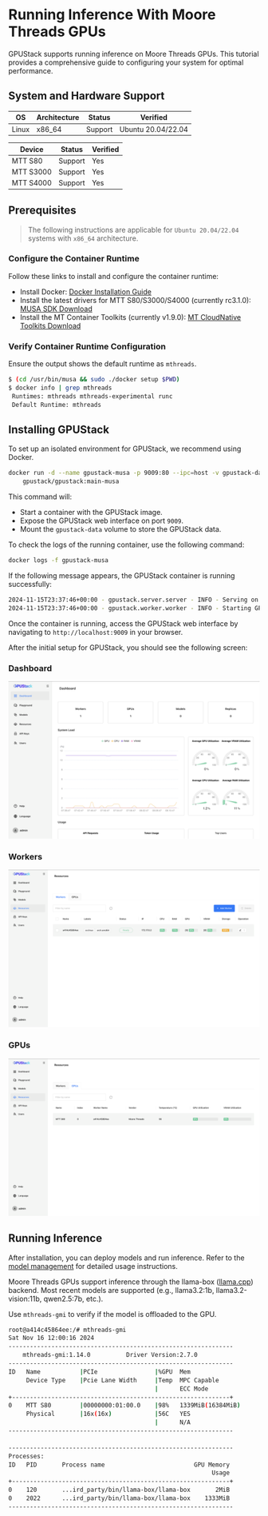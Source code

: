 # Running Inference With Moore Threads GPUs

GPUStack supports running inference on Moore Threads GPUs. This tutorial provides a comprehensive guide to configuring your system for optimal performance.

## System and Hardware Support

| OS    | Architecture | Status  | Verified           |
| ----- | ------------ |-------- | ------------------ |
| Linux | x86_64       | Support | Ubuntu 20.04/22.04 |

| Device    | Status  | Verified |
| --------- | ------- | -------- |
| MTT S80   | Support | Yes      |
| MTT S3000 | Support | Yes      |
| MTT S4000 | Support | Yes      |

## Prerequisites

> The following instructions are applicable for `Ubuntu 20.04/22.04` systems with `x86_64` architecture.

### Configure the Container Runtime

Follow these links to install and configure the container runtime:

- Install Docker: [Docker Installation Guide](https://docs.docker.com/desktop/install/linux/)
- Install the latest drivers for MTT S80/S3000/S4000 (currently rc3.1.0): [MUSA SDK Download](https://developer.mthreads.com/sdk/download/musa)
- Install the MT Container Toolkits (currently v1.9.0): [MT CloudNative Toolkits Download](https://developer.mthreads.com/sdk/download/CloudNative)

### Verify Container Runtime Configuration

Ensure the output shows the default runtime as `mthreads`.

```bash
$ (cd /usr/bin/musa && sudo ./docker setup $PWD)
$ docker info | grep mthreads
 Runtimes: mthreads mthreads-experimental runc
 Default Runtime: mthreads
```

## Installing GPUStack

To set up an isolated environment for GPUStack, we recommend using Docker.

```bash
docker run -d --name gpustack-musa -p 9009:80 --ipc=host -v gpustack-data:/var/lib/gpustack \
    gpustack/gpustack:main-musa
```

This command will:

- Start a container with the GPUStack image.
- Expose the GPUStack web interface on port `9009`.
- Mount the `gpustack-data` volume to store the GPUStack data.

To check the logs of the running container, use the following command:

```bash
docker logs -f gpustack-musa
```

If the following message appears, the GPUStack container is running successfully:

```bash
2024-11-15T23:37:46+00:00 - gpustack.server.server - INFO - Serving on 0.0.0.0:80.
2024-11-15T23:37:46+00:00 - gpustack.worker.worker - INFO - Starting GPUStack worker.
```

Once the container is running, access the GPUStack web interface by navigating to `http://localhost:9009` in your browser.

After the initial setup for GPUStack, you should see the following screen:

### Dashboard

![GPUStack First Time Setup](../assets/tutorials/running-inference-with-moorethreads-gpus/dashboard.png)

### Workers

![GPUStack Workers](../assets/tutorials/running-inference-with-moorethreads-gpus/workers.png)

### GPUs

![GPUStack GPUs](../assets/tutorials/running-inference-with-moorethreads-gpus/gpus.png)

## Running Inference

After installation, you can deploy models and run inference. Refer to the [model management](../user-guide/model-management.md) for detailed usage instructions.

Moore Threads GPUs support inference through the llama-box ([llama.cpp](https://github.com/ggerganov/llama.cpp)) backend. Most recent models are supported (e.g., llama3.2:1b, llama3.2-vision:11b, qwen2.5:7b, etc.).

Use `mthreads-gmi` to verify if the model is offloaded to the GPU.

```bash
root@a414c45864ee:/# mthreads-gmi
Sat Nov 16 12:00:16 2024
---------------------------------------------------------------
    mthreads-gmi:1.14.0          Driver Version:2.7.0
---------------------------------------------------------------
ID   Name           |PCIe                |%GPU  Mem
     Device Type    |Pcie Lane Width     |Temp  MPC Capable
                                         |      ECC Mode
+-------------------------------------------------------------+
0    MTT S80        |00000000:01:00.0    |98%   1339MiB(16384MiB)
     Physical       |16x(16x)            |56C   YES
                                         |      N/A
---------------------------------------------------------------

---------------------------------------------------------------
Processes:
ID   PID       Process name                         GPU Memory
                                                         Usage
+-------------------------------------------------------------+
0    120       ...ird_party/bin/llama-box/llama-box       2MiB
0    2022      ...ird_party/bin/llama-box/llama-box    1333MiB
---------------------------------------------------------------
```
